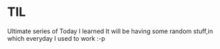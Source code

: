 # TIL
Ultimate series of Today I learned 
It will be having some random stuff,in which everyday I used to work :-p 
